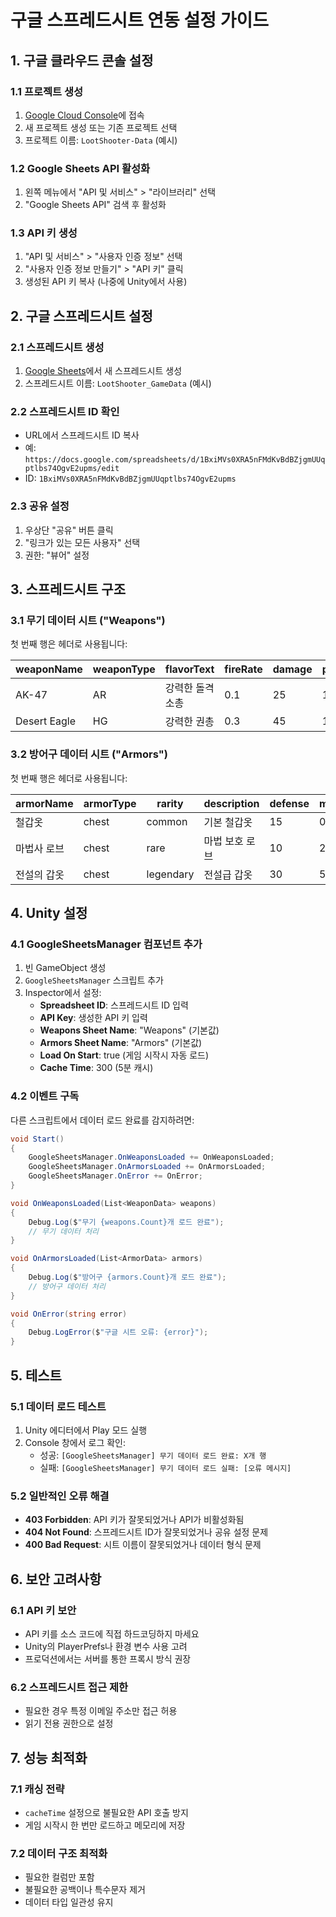 # 구글 스프레드시트 연동 설정 가이드

## 1. 구글 클라우드 콘솔 설정

### 1.1 프로젝트 생성
1. [Google Cloud Console](https://console.cloud.google.com/)에 접속
2. 새 프로젝트 생성 또는 기존 프로젝트 선택
3. 프로젝트 이름: `LootShooter-Data` (예시)

### 1.2 Google Sheets API 활성화
1. 왼쪽 메뉴에서 "API 및 서비스" > "라이브러리" 선택
2. "Google Sheets API" 검색 후 활성화

### 1.3 API 키 생성
1. "API 및 서비스" > "사용자 인증 정보" 선택
2. "사용자 인증 정보 만들기" > "API 키" 클릭
3. 생성된 API 키 복사 (나중에 Unity에서 사용)

## 2. 구글 스프레드시트 설정

### 2.1 스프레드시트 생성
1. [Google Sheets](https://sheets.google.com/)에서 새 스프레드시트 생성
2. 스프레드시트 이름: `LootShooter_GameData` (예시)

### 2.2 스프레드시트 ID 확인
- URL에서 스프레드시트 ID 복사
- 예: `https://docs.google.com/spreadsheets/d/1BxiMVs0XRA5nFMdKvBdBZjgmUUqptlbs74OgvE2upms/edit`
- ID: `1BxiMVs0XRA5nFMdKvBdBZjgmUUqptlbs74OgvE2upms`

### 2.3 공유 설정
1. 우상단 "공유" 버튼 클릭
2. "링크가 있는 모든 사용자" 선택
3. 권한: "뷰어" 설정

## 3. 스프레드시트 구조

### 3.1 무기 데이터 시트 ("Weapons")
첫 번째 행은 헤더로 사용됩니다:

| weaponName | weaponType | flavorText | fireRate | damage | projectileSpeed | maxAmmo | currentAmmo | reloadTime | infiniteAmmo | baseSpread | maxSpread | spreadIncreaseRate | spreadDecreaseRate | pelletsPerShot | shotgunSpreadAngle | warmupTime | maxWarmupFireRate | singleFireOnly | aimingRange | movementSpeedMultiplier | recoilForce | recoilDuration | recoilRecoverySpeed | criticalChance | criticalMultiplier | pierceCount | pierceDamageReduction | hasTracerRounds | hasMuzzleFlash | hasExplosiveKills | explosionRadius |
|------------|------------|------------|----------|--------|-----------------|---------|-------------|------------|--------------|------------|-----------|-------------------|-------------------|----------------|-------------------|------------|------------------|----------------|-------------|------------------------|-------------|----------------|-------------------|----------------|-------------------|-------------|---------------------|-----------------|-----------------|-------------------|-----------------|
| AK-47 | AR | 강력한 돌격소총 | 0.1 | 25 | 15 | 30 | 30 | 2.5 | false | 2 | 8 | 1.5 | 2 | 1 | 0 | 0 | 0 | false | 0 | 0.9 | 1.2 | 0.1 | 5 | 0.05 | 2 | 0 | 0.1 | false | true | false | 0 |
| Desert Eagle | HG | 강력한 권총 | 0.3 | 45 | 12 | 7 | 7 | 1.8 | false | 1 | 3 | 0.5 | 1.5 | 1 | 0 | 0 | 0 | true | 0 | 1.0 | 1.5 | 0.15 | 3 | 0.1 | 2.5 | 0 | 0.2 | false | true | false | 0 |

### 3.2 방어구 데이터 시트 ("Armors")
첫 번째 행은 헤더로 사용됩니다:

| armorName | armorType | rarity | description | defense | maxHealth | damageReduction | moveSpeedBonus | jumpForceBonus | dashCooldownReduction | hasRegeneration | regenerationRate | hasInvincibilityFrame | invincibilityBonus |
|-----------|-----------|--------|-------------|---------|-----------|-----------------|----------------|----------------|---------------------|-----------------|------------------|---------------------|-------------------|
| 철갑옷 | chest | common | 기본 철갑옷 | 15 | 0 | 0.1 | 0 | 0 | 0 | false | 0 | false | 0 |
| 마법사 로브 | chest | rare | 마법 보호 로브 | 10 | 20 | 0.05 | 0.1 | 0 | 0.2 | true | 1 | false | 0 |
| 전설의 갑옷 | chest | legendary | 전설급 갑옷 | 30 | 50 | 0.2 | 0.05 | 0.1 | 0.5 | true | 2 | true | 0.5 |

## 4. Unity 설정

### 4.1 GoogleSheetsManager 컴포넌트 추가
1. 빈 GameObject 생성
2. `GoogleSheetsManager` 스크립트 추가
3. Inspector에서 설정:
   - **Spreadsheet ID**: 스프레드시트 ID 입력
   - **API Key**: 생성한 API 키 입력
   - **Weapons Sheet Name**: "Weapons" (기본값)
   - **Armors Sheet Name**: "Armors" (기본값)
   - **Load On Start**: true (게임 시작시 자동 로드)
   - **Cache Time**: 300 (5분 캐시)

### 4.2 이벤트 구독
다른 스크립트에서 데이터 로드 완료를 감지하려면:

```csharp
void Start()
{
    GoogleSheetsManager.OnWeaponsLoaded += OnWeaponsLoaded;
    GoogleSheetsManager.OnArmorsLoaded += OnArmorsLoaded;
    GoogleSheetsManager.OnError += OnError;
}

void OnWeaponsLoaded(List<WeaponData> weapons)
{
    Debug.Log($"무기 {weapons.Count}개 로드 완료");
    // 무기 데이터 처리
}

void OnArmorsLoaded(List<ArmorData> armors)
{
    Debug.Log($"방어구 {armors.Count}개 로드 완료");
    // 방어구 데이터 처리
}

void OnError(string error)
{
    Debug.LogError($"구글 시트 오류: {error}");
}
```

## 5. 테스트

### 5.1 데이터 로드 테스트
1. Unity 에디터에서 Play 모드 실행
2. Console 창에서 로그 확인:
   - 성공: `[GoogleSheetsManager] 무기 데이터 로드 완료: X개 행`
   - 실패: `[GoogleSheetsManager] 무기 데이터 로드 실패: [오류 메시지]`

### 5.2 일반적인 오류 해결
- **403 Forbidden**: API 키가 잘못되었거나 API가 비활성화됨
- **404 Not Found**: 스프레드시트 ID가 잘못되었거나 공유 설정 문제
- **400 Bad Request**: 시트 이름이 잘못되었거나 데이터 형식 문제

## 6. 보안 고려사항

### 6.1 API 키 보안
- API 키를 소스 코드에 직접 하드코딩하지 마세요
- Unity의 PlayerPrefs나 환경 변수 사용 고려
- 프로덕션에서는 서버를 통한 프록시 방식 권장

### 6.2 스프레드시트 접근 제한
- 필요한 경우 특정 이메일 주소만 접근 허용
- 읽기 전용 권한으로 설정

## 7. 성능 최적화

### 7.1 캐싱 전략
- `cacheTime` 설정으로 불필요한 API 호출 방지
- 게임 시작시 한 번만 로드하고 메모리에 저장

### 7.2 데이터 구조 최적화
- 필요한 컬럼만 포함
- 불필요한 공백이나 특수문자 제거
- 데이터 타입 일관성 유지 